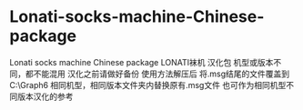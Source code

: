 # Lonati-socks-machine-Chinese-package
Lonati socks machine Chinese package
LONATI袜机 汉化包
机型或版本不同，都不能混用
汉化之前请做好备份
使用方法解压后 将.msg结尾的文件覆盖到C:\Graph6 相同机型，相同版本文件夹内替换原有.msg文件
也可作为相同机型不同版本汉化的参考
